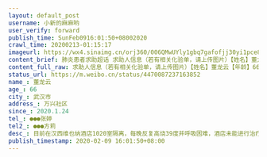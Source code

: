 ```yaml
---
layout: default_post
username: 小新的麻麻哟
user_verify: forward
publish_time: SunFeb0916:01:50+08002020
crawl_time: 20200213-01:15:17
imageurl: https://wx4.sinaimg.cn/orj360/006QMwUYly1gbq7gafofjj30yi1pce82.jpg,https://wx3.sinaimg.cn/orj360/006QMwUYly1gbq7garqp6j30u0140q50.jpg,https://wx2.sinaimg.cn/orj360/006QMwUYly1gbq7jfe40cj30u0140di6.jpg
content_brief: 肺炎患者求助超话 求助人信息（若有相关化验单，请上传图片）【姓名】董龙云【年龄】66【所在城市】武汉市【所在小区、社区】万兴社区【患病时间】2020.1.24【联系方式】●●●张婷【其他紧急联系人】●●●方莉【病情描述】 目前在汉西维也纳酒店1020室隔离，每晚反复高烧39度 ...全文
content_full_raw: 求助人信息（若有相关化验单，请上传图片）【姓名】董龙云【年龄】66【所在城市】武汉市【所在小区、社区】万兴社区【患病时间】2020.1.24【联系方式】●●●张婷【其他紧急联系人】●●●方莉【病情描述】目前在汉西维也纳酒店1020室隔离，每晚反复高烧39度并呼吸困难，酒店未能进行治疗也无医生照料无药物自己带的药也已快吃完，2月3日晚上因发烧呼吸困难拨打120后无救护车前去，已不知还能撑多久，且老婆因照顾自己已感染该新型肺炎也已入酒店隔离但是并未在一起，希望能入院治疗。@人民日报@长江日报@人民网@央视新闻@央视网@武汉传媒学院@湖北日报
status_url: https://m.weibo.cn/status/4470087237163852
name_: 董龙云
age_: 66
city_: 武汉市
address_: 万兴社区
since_: 2020.1.24
tel_: ●●●张婷
tel2_: ●●●方莉
desc_: 目前在汉西维也纳酒店1020室隔离，每晚反复高烧39度并呼吸困难，酒店未能进行治疗也无医生照料无药物自己带的药也已快吃完，2月3日晚上因发烧呼吸困难拨打120后无救护车前去，已不知还能撑多久，且老婆因照顾自己已感染该新型肺炎也已入酒店隔离但是并未在一起，希望能入院治疗。@人民日报@长江日报@人民网@央视新闻@央视网@武汉传媒学院@湖北日报
publish_timestamp: 2020-02-09 16:01:50+08:00
---
```

